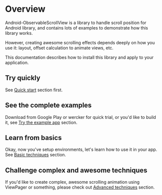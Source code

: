 # Overview

Android-ObservableScrollView is a library to handle scroll position for Android library, and contains lots of examples to demonstrate how this library works.

However, creating awesome scrolling effects depends deeply on how you use it: layout, offset calculation to animate views, etc.

This documentation describes how to install this library and apply to your application.

## Try quickly

See [Quick start](../docs/quick-start/index.md) section first.

## See the complete examples

Download from Google Play or wercker for quick trial,
or you'd like to build it, see [Try the example app](../docs/example/index.md) section.

## Learn from basics

Okay, now you've setup environments, let's learn how to use it in your app.  
See [Basic techniques](../docs/basic/index.md) section.

## Challenge complex and awesome techniques

If you'd like to create complex, awesome scrolling animation using ViewPager or something,
please check out [Advanced techniques](../docs/advanced/index.md) section.
